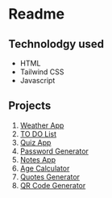# Readme
## Technolodgy used
- HTML
- Tailwind CSS
- Javascript
## Projects
1. [Weather App](https://github.com/i-Riyaj/Javascript_Tailwind-Projects/tree/main/Weather%20App)
2. [TO DO List](https://github.com/i-Riyaj/Javascript_Tailwind-Projects/tree/main/ToDo%20List)
3. [Quiz App](https://github.com/i-Riyaj/Javascript_Tailwind-Projects/tree/main/QuizApp)
4. [Password Generator](https://github.com/i-Riyaj/Javascript_Tailwind-Projects/tree/main/PasswordGenerator)
5. [Notes App](https://github.com/i-Riyaj/Javascript_Tailwind-Projects/tree/main/NotesApp)
6. [Age Calculator](https://github.com/i-Riyaj/Javascript_Tailwind-Projects/tree/main/AgeCalculator)
7. [Quotes Generator](https://github.com/i-Riyaj/Javascript_Tailwind-Projects/tree/main/Quote%20Generator)
8. [QR Code Generator](https://github.com/i-Riyaj/Javascript_Tailwind-Projects/tree/main/QRcodeGenerator)
